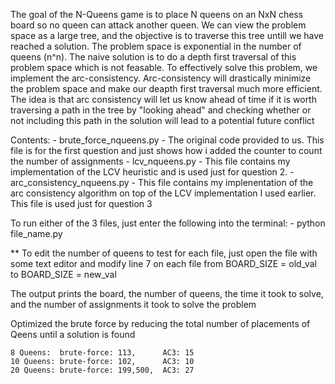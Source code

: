 The goal of the N-Queens game is to place N queens on an NxN chess board so no queen can attack another queen. We can view the problem space as a large tree, and the objective is to traverse this tree untill we have reached a solution. The problem space is exponential in the number of queens (n^n). The naive solution is to do a depth first traversal of this problem space which is not feasable. To effectively solve this problem, we implement the arc-consistency. Arc-consistency will drastically minimize the problem space and make our deapth first traversal much more efficient. The idea is that arc consistency will let us know ahead of time if it is worth traversing a path in the tree by "looking ahead" and checking whether or not including this path in the solution will lead to a potential future conflict

Contents: 
    - brute_force_nqueens.py
        - The original code provided to us. 
          This file is for the first question and just 
          shows how i added the counter to count the number of assignments
    - lcv_nqueens.py
        - This file contains my implementation of the LCV heuristic and is used
          just for question 2.
    - arc_consistency_nqueens.py
        - This file contains my implenentation of the arc consistency algorithm on top
          of the LCV implementation I used earlier. This file is used just for question 3
          
To run either of the 3 files, just enter the following into the terminal:
    - python file_name.py
    
** To edit the number of queens to test for each file, just open the file with
   some text editor and modify line 7 on each file from BOARD_SIZE = old_val to BOARD_SIZE = new_val
   
The output prints the board, the number of queens, the time it took to solve, 
and the number of assignments it took to solve the problem

Optimized the brute force by reducing the total number of placements of Qeens until a solution is found

    8 Queens:  brute-force: 113,      AC3: 15
    10 Queens: brute-force: 102,      AC3: 10
    20 Queens: brute-force: 199,500,  AC3: 27
